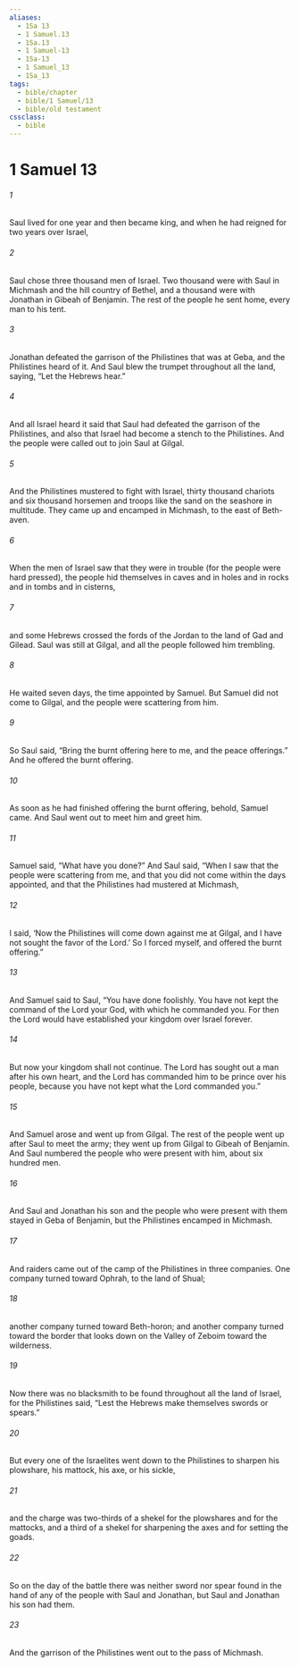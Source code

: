 ```yaml
---
aliases:
  - 1Sa 13
  - 1 Samuel.13
  - 1Sa.13
  - 1 Samuel-13
  - 1Sa-13
  - 1 Samuel_13
  - 1Sa_13
tags:
  - bible/chapter
  - bible/1 Samuel/13
  - bible/old testament
cssclass:
  - bible
---
```


# 1 Samuel 13

###### 1
Saul lived for one year and then became king, and when he had reigned for two years over Israel,
###### 2
Saul chose three thousand men of Israel. Two thousand were with Saul in Michmash and the hill country of Bethel, and a thousand were with Jonathan in Gibeah of Benjamin. The rest of the people he sent home, every man to his tent.
###### 3
Jonathan defeated the garrison of the Philistines that was at Geba, and the Philistines heard of it. And Saul blew the trumpet throughout all the land, saying, “Let the Hebrews hear.”
###### 4
And all Israel heard it said that Saul had defeated the garrison of the Philistines, and also that Israel had become a stench to the Philistines. And the people were called out to join Saul at Gilgal.
###### 5
And the Philistines mustered to fight with Israel, thirty thousand chariots and six thousand horsemen and troops like the sand on the seashore in multitude. They came up and encamped in Michmash, to the east of Beth-aven.
###### 6
When the men of Israel saw that they were in trouble (for the people were hard pressed), the people hid themselves in caves and in holes and in rocks and in tombs and in cisterns,
###### 7
and some Hebrews crossed the fords of the Jordan to the land of Gad and Gilead. Saul was still at Gilgal, and all the people followed him trembling.
###### 8
He waited seven days, the time appointed by Samuel. But Samuel did not come to Gilgal, and the people were scattering from him.
###### 9
So Saul said, “Bring the burnt offering here to me, and the peace offerings.” And he offered the burnt offering.
###### 10
As soon as he had finished offering the burnt offering, behold, Samuel came. And Saul went out to meet him and greet him.
###### 11
Samuel said, “What have you done?” And Saul said, “When I saw that the people were scattering from me, and that you did not come within the days appointed, and that the Philistines had mustered at Michmash,
###### 12
I said, ‘Now the Philistines will come down against me at Gilgal, and I have not sought the favor of the Lord.’ So I forced myself, and offered the burnt offering.”
###### 13
And Samuel said to Saul, “You have done foolishly. You have not kept the command of the Lord your God, with which he commanded you. For then the Lord would have established your kingdom over Israel forever.
###### 14
But now your kingdom shall not continue. The Lord has sought out a man after his own heart, and the Lord has commanded him to be prince over his people, because you have not kept what the Lord commanded you.”
###### 15
And Samuel arose and went up from Gilgal. The rest of the people went up after Saul to meet the army; they went up from Gilgal to Gibeah of Benjamin. And Saul numbered the people who were present with him, about six hundred men.
###### 16
And Saul and Jonathan his son and the people who were present with them stayed in Geba of Benjamin, but the Philistines encamped in Michmash.
###### 17
And raiders came out of the camp of the Philistines in three companies. One company turned toward Ophrah, to the land of Shual;
###### 18
another company turned toward Beth-horon; and another company turned toward the border that looks down on the Valley of Zeboim toward the wilderness.
###### 19
Now there was no blacksmith to be found throughout all the land of Israel, for the Philistines said, “Lest the Hebrews make themselves swords or spears.”
###### 20
But every one of the Israelites went down to the Philistines to sharpen his plowshare, his mattock, his axe, or his sickle,
###### 21
and the charge was two-thirds of a shekel for the plowshares and for the mattocks, and a third of a shekel for sharpening the axes and for setting the goads.
###### 22
So on the day of the battle there was neither sword nor spear found in the hand of any of the people with Saul and Jonathan, but Saul and Jonathan his son had them.
###### 23
And the garrison of the Philistines went out to the pass of Michmash.


